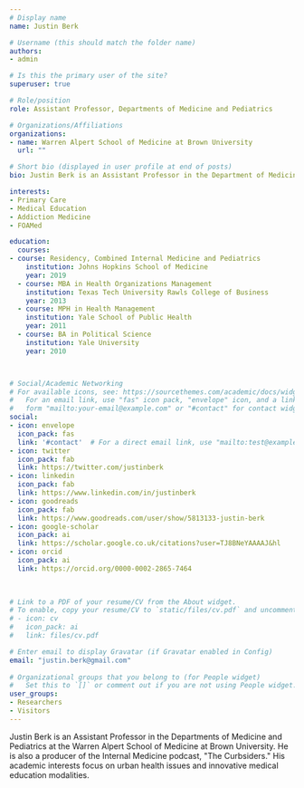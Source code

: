 ```yaml
---
# Display name
name: Justin Berk

# Username (this should match the folder name)
authors:
- admin

# Is this the primary user of the site?
superuser: true

# Role/position
role: Assistant Professor, Departments of Medicine and Pediatrics

# Organizations/Affiliations
organizations:
- name: Warren Alpert School of Medicine at Brown University
  url: ""

# Short bio (displayed in user profile at end of posts)
bio: Justin Berk is an Assistant Professor in the Department of Medicine and Pediatrics at the Warren Alpert School of Medicine. His academic interests focus on urban health issues and innovative medical education modalities.

interests:
- Primary Care
- Medical Education
- Addiction Medicine
- FOAMed

education:
  courses:
- course: Residency, Combined Internal Medicine and Pediatrics
    institution: Johns Hopkins School of Medicine
    year: 2019
  - course: MBA in Health Organizations Management
    institution: Texas Tech University Rawls College of Business
    year: 2013
  - course: MPH in Health Management
    institution: Yale School of Public Health
    year: 2011    
  - course: BA in Political Science
    institution: Yale University
    year: 2010



# Social/Academic Networking
# For available icons, see: https://sourcethemes.com/academic/docs/widgets/#icons
#   For an email link, use "fas" icon pack, "envelope" icon, and a link in the
#   form "mailto:your-email@example.com" or "#contact" for contact widget.
social:
- icon: envelope
  icon_pack: fas
  link: '#contact'  # For a direct email link, use "mailto:test@example.org".
- icon: twitter
  icon_pack: fab
  link: https://twitter.com/justinberk
- icon: linkedin
  icon_pack: fab
  link: https://www.linkedin.com/in/justinberk
- icon: goodreads
  icon_pack: fab
  link: https://www.goodreads.com/user/show/5813133-justin-berk
- icon: google-scholar
  icon_pack: ai
  link: https://scholar.google.co.uk/citations?user=TJ8BNeYAAAAJ&hl
- icon: orcid
  icon_pack: ai
  link: https://orcid.org/0000-0002-2865-7464

  
  
# Link to a PDF of your resume/CV from the About widget.
# To enable, copy your resume/CV to `static/files/cv.pdf` and uncomment the lines below.  
# - icon: cv
#   icon_pack: ai
#   link: files/cv.pdf

# Enter email to display Gravatar (if Gravatar enabled in Config)
email: "justin.berk@gmail.com"
  
# Organizational groups that you belong to (for People widget)
#   Set this to `[]` or comment out if you are not using People widget.  
user_groups:
- Researchers
- Visitors
---
```


Justin Berk is an Assistant Professor in the Departments of Medicine and Pediatrics at the Warren Alpert School of Medicine at Brown University. He is also a producer of the Internal Medicine podcast, "The Curbsiders." His academic interests focus on urban health issues and innovative medical education modalities.
